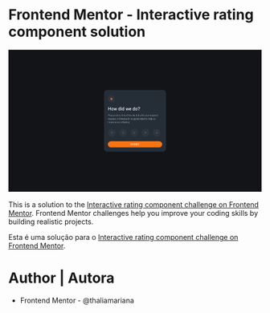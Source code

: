 # Frontend Mentor - Interactive rating component solution

![ screenshot-index](images\Screenshot-index.png)

This is a solution to the [Interactive rating component challenge on Frontend Mentor](https://www.frontendmentor.io/challenges/interactive-rating-component-koxpeBUmI). Frontend Mentor challenges help you improve your coding skills by building realistic projects. 

Esta é uma solução para o [Interactive rating component challenge on Frontend Mentor](https://www.frontendmentor.io/challenges/interactive-rating-component-koxpeBUmI).

# Author | Autora

- Frontend Mentor - @thaliamariana